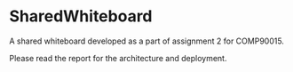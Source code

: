# SharedWhiteboard
A shared whiteboard developed as a part of assignment 2 for COMP90015.

Please read the report for the architecture and deployment.
